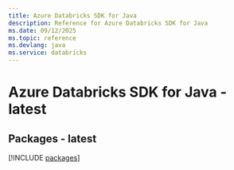 ```yaml
---
title: Azure Databricks SDK for Java
description: Reference for Azure Databricks SDK for Java
ms.date: 09/12/2025
ms.topic: reference
ms.devlang: java
ms.service: databricks
---
```

# Azure Databricks SDK for Java - latest
## Packages - latest
[!INCLUDE [packages](databricks-index.md)]